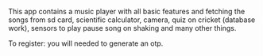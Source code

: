 This app contains a music player with all basic features and fetching the songs from sd card, scientific calculator, camera, quiz on 
cricket (database work), sensors to play pause song on shaking and many other things.

To register: you will needed to generate an otp.
